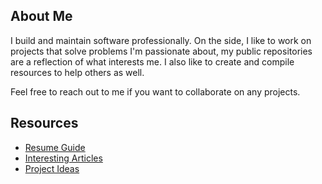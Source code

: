 ## About Me
I build and maintain software professionally. On the side, I like to work on projects that solve problems I'm passionate about, my public repositories are a reflection of what interests me. I also like to create and compile resources to help others as well.

Feel free to reach out to me if you want to collaborate on any projects.
## Resources
* [Resume Guide](https://docs.google.com/document/d/1Lw-OVOPElq_oxpv1d6sVVHcsDmvKItVa/edit?usp=sharing&ouid=103919124245036911033&rtpof=true&sd=true)
* [Interesting Articles](resources/Articles.md)
* [Project Ideas](resources/Projects.md)
